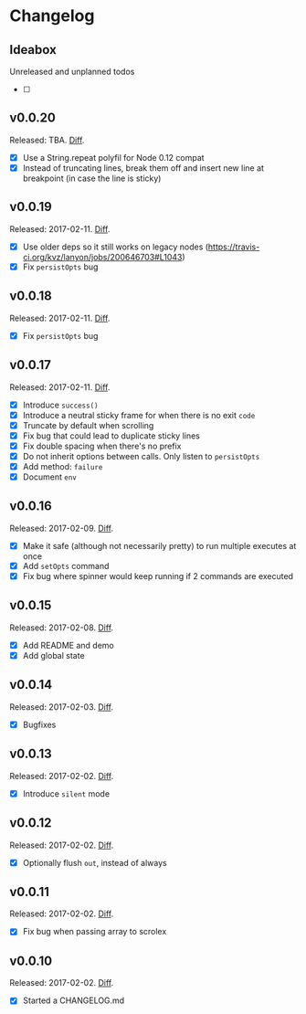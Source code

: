 # Changelog

## Ideabox

Unreleased and unplanned todos

- [ ] 

## v0.0.20

Released: TBA.
[Diff](https://github.com/kvz/scrolex/compare/v0.0.19...master).

- [x] Use a String.repeat polyfil for Node 0.12 compat
- [x] Instead of truncating lines, break them off and insert new line at breakpoint (in case the line is sticky)

## v0.0.19

Released: 2017-02-11.
[Diff](https://github.com/kvz/scrolex/compare/v0.0.18...v0.0.19).

- [x] Use older deps so it still works on legacy nodes (https://travis-ci.org/kvz/lanyon/jobs/200646703#L1043)
- [x] Fix `persistOpts` bug

## v0.0.18

Released: 2017-02-11.
[Diff](https://github.com/kvz/scrolex/compare/v0.0.18...v0.0.17).

- [x] Fix `persistOpts` bug

## v0.0.17

Released: 2017-02-11.
[Diff](https://github.com/kvz/scrolex/compare/v0.0.17...v0.0.16).

- [x] Introduce `success()`
- [x] Introduce a neutral sticky frame for when there is no exit `code`
- [x] Truncate by default when scrolling
- [x] Fix bug that could lead to duplicate sticky lines
- [x] Fix double spacing when there's no prefix
- [x] Do not inherit options between calls. Only listen to `persistOpts`
- [x] Add method: `failure`
- [x] Document `env`

## v0.0.16

Released: 2017-02-09.
[Diff](https://github.com/kvz/scrolex/compare/v0.0.16...v0.0.15).

- [x] Make it safe (although not necessarily pretty) to run multiple executes at once
- [x] Add `setOpts` command
- [x] Fix bug where spinner would keep running if 2 commands are executed

## v0.0.15

Released: 2017-02-08.
[Diff](https://github.com/kvz/scrolex/compare/v0.0.15...v0.0.14).

- [x] Add README and demo
- [x] Add global state

## v0.0.14

Released: 2017-02-03.
[Diff](https://github.com/kvz/scrolex/compare/v0.0.14...v0.0.13).

- [x] Bugfixes

## v0.0.13

Released: 2017-02-02.
[Diff](https://github.com/kvz/scrolex/compare/v0.0.13...v0.0.12).

- [x] Introduce `silent` mode

## v0.0.12

Released: 2017-02-02.
[Diff](https://github.com/kvz/scrolex/compare/v0.0.11...v0.0.12).

- [x] Optionally flush `out`, instead of always

## v0.0.11

Released: 2017-02-02.
[Diff](https://github.com/kvz/scrolex/compare/v0.0.10...v0.0.11).

- [x] Fix bug when passing array to scrolex

## v0.0.10

Released: 2017-02-02.
[Diff](https://github.com/kvz/scrolex/compare/431c258605b96acbf1a1779d40bf2e0bfb944bd5...v0.0.10).

- [x] Started a CHANGELOG.md
